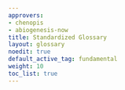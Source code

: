 ```yaml
---
approvers:
- chenopis
- abiogenesis-now
title: Standardized Glossary
layout: glossary
noedit: true
default_active_tag: fundamental
weight: 10
toc_list: true
---
```


